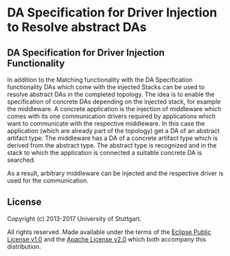 # DA Specification for Driver Injection to Resolve abstract DAs

## DA Specification for Driver Injection Functionality

In addition to the Matching functionality with the DA Specification functionality DAs which come with the injected
Stacks can be used to resolve abstract DAs in the completed topology.
The idea is to enable the specification of concrete DAs depending on the injected stack, for example the middleware.
A concrete application is the injection of middleware which comes with its one communication drivers required by
applications which want to communicate with the respective middleware.
In this case the application (which are already part of the topology) get a DA of an abstract artifact type.
The middleware has a DA of a concrete artifact type which is derived from the abstract type.
The abstract type is recognized and in the stack to which the application is connected a suitable concrete DA is searched.

As a result, arbitrary middleware can be injected and the respective driver is used for the communication.

## License

Copyright (c) 2013-2017 University of Stuttgart.

All rights reserved. Made available under the terms of the [Eclipse Public License v1.0] and the [Apache License v2.0] which both accompany this distribution.

 [Apache License v2.0]: http://www.apache.org/licenses/LICENSE-2.0.html
 [Eclipse Public License v1.0]: http://www.eclipse.org/legal/epl-v10.html
